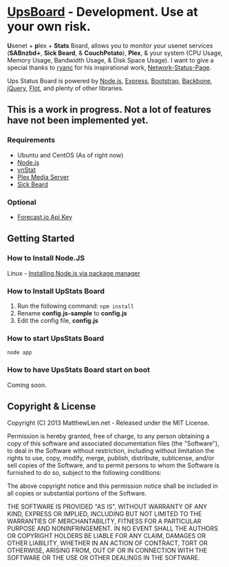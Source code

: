 # [UpsBoard](https://github.com/lienma/UpsBoard) - Development. Use at your own risk.

**U**senet + **p**lex + **Stats** Board, allows you to monitor your usenet services (**SABnzbd+**, **Sick Beard**, & **CouchPotato**), **Plex**, & your system (CPU Usage, Memory Usage, Bandwidth Usage, & Disk Space Usage). I want to give a special thanks to [ryanc](https://github.com/d4rk22) for his inspirational work, [Network-Status-Page](https://github.com/d4rk22/Network-Status-Page).

Ups Status Board is powered by [Node.js](http://www.nodejs.org/), [Express](http://www.expressjs.com/), [Bootstrap](http://www.getbootstrap.com/), [Backbone](http://www.backbonejs.org/), [jQuery](http://www.jquery.com/?), [Flot](www.flotcharts.org/), and plenty of other libraries.

## This is a work in progress. Not a lot of features have not been implemented yet.

### Requirements
*  Ubuntu and CentOS (As of right now)
*  [Node.js](http://www.nodejs.org/)
*  [vnStat](http://humdi.net/vnstat/)
*  [Plex Media Server](http://plexapp.com/)
*  [Sick Beard](http://sickbeard.com/)

### Optional
*  [Forecast.io Api Key](http://forecast.io/)


## Getting Started
### How to Install Node.JS
Linux - [Installing Node.js via package manager](https://github.com/joyent/node/wiki/Installing-Node.js-via-package-manager)

### How to Install UpStats Board
1.  Run the following command: ```` npm install ````
1.  Rename **config.js-sample** to **config.js**
1.  Edit the config file, **config.js**

### How to start UpsStats Board
    node app

### How to have UpsStats Board start on boot
Coming soon.

## Copyright & License

Copyright (C) 2013 MatthewLien.net - Released under the MIT License.

Permission is hereby granted, free of charge, to any person obtaining a copy of this software and associated documentation files (the "Software"), to deal in the Software without restriction, including without limitation the rights to use, copy, modify, merge, publish, distribute, sublicense, and/or sell copies of the Software, and to permit persons to whom the Software is furnished to do so, subject to the following conditions:

The above copyright notice and this permission notice shall be included in all copies or substantial portions of the Software.

THE SOFTWARE IS PROVIDED "AS IS", WITHOUT WARRANTY OF ANY KIND, EXPRESS OR IMPLIED, INCLUDING BUT NOT LIMITED TO THE WARRANTIES OF MERCHANTABILITY, FITNESS FOR A PARTICULAR PURPOSE AND
NONINFRINGEMENT. IN NO EVENT SHALL THE AUTHORS OR COPYRIGHT HOLDERS BE LIABLE FOR ANY CLAIM, DAMAGES OR OTHER LIABILITY, WHETHER IN AN ACTION OF CONTRACT, TORT OR OTHERWISE, ARISING FROM, OUT OF OR IN CONNECTION WITH THE SOFTWARE OR THE USE OR OTHER DEALINGS IN THE SOFTWARE.